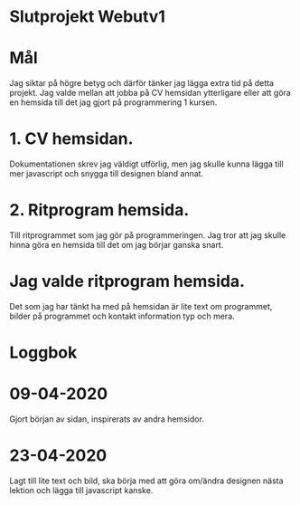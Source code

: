 # Slutprojekt Webutv1

# Mål
Jag siktar på högre betyg och därför tänker jag lägga extra tid på detta projekt.
Jag valde mellan att jobba på CV hemsidan ytterligare eller att göra en hemsida till det jag gjort på programmering 1 kursen.
# 1. CV hemsidan. 
Dokumentationen skrev jag väldigt utförlig, men jag skulle kunna lägga till mer javascript och snygga till designen bland annat.

# 2. Ritprogram hemsida. 
Till ritprogrammet som jag gör på programmeringen. Jag tror att jag skulle hinna göra en hemsida till det om jag börjar ganska snart.

# Jag valde ritprogram hemsida.
Det som jag har tänkt ha med på hemsidan är lite text om programmet, bilder på programmet och kontakt information typ och mera.

# Loggbok
# 09-04-2020
Gjort början av sidan, inspirerats av andra hemsidor. 
# 23-04-2020
Lagt till lite text och bild, ska börja med att göra om/ändra designen nästa lektion och lägga till javascript kanske.



